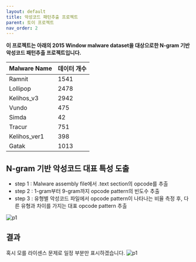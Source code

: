 ```yaml
---
layout: default
title: 악성코드 패턴추출 프로젝트
parent: 토이 프로젝트
nav_order: 2
---
```


**이 프로젝트는 아래의 2015 Window malware dataset을 대상으로한 N-gram 기반 악성코드 패턴추출 프로젝트입니다.**

|Malware Name|데이터 개수|
|---|----|
|Ramnit|  1541|
|Lollipop | 2478|
|Kelihos_v3 |2942|
|Vundo |475|
|Simda |42|
|Tracur |751|
|Kelihos_ver1 |398|
|Gatak |1013|

## N-gram 기반 악성코드 대표 특성 도출
  * step 1 : Malware assembly file에서 .text section의 opcode를 추출
  * step 2 : 1-gram부터 9-gram까지 opcode pattern의 빈도수 추출
  * step 3 : 유형별 악성코드 파일에서 opcode pattern이 나타나는 비율 측정 후, 다른 유형과 차이를 가지는 대표 opcode pattern 추출

![p1](../../../assets/img/etc/1.png)

## 결과
혹시 모를 라이센스 문제로 일정 부분만 표시하겠습니다.
![p1](../../../assets/img/etc/2.png)
